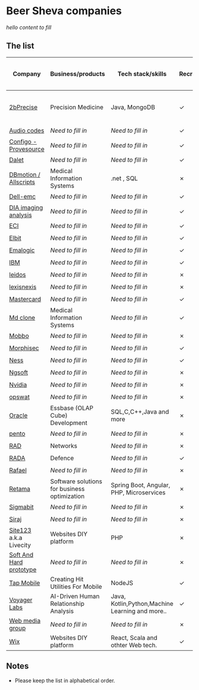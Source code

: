 # Beer Sheva companies


*hello content to fill*

## The list

Company                                                                   | Business/products                              | Tech stack/skills                              | Recruiting  | Job page & other links
-------------------------------------------------                         | -----------------------------                  | ----------------------------                   | ------------| ----------------------
[2bPrecise](https://2bprecisehealth.com/)                                 |  Precision Medicine                            | Java, MongoDB                                  | ✓           | :keyboard: [Jobs](https://2bprecisehealth.com/join-the-team/) , [Linkedin jobs](https://www.linkedin.com/jobs/search/?currentJobId=2209212831&keywords=allscripts&originalSubdomain=il)
[Audio codes](https://www.audiocodes.com/)                                | *Need to fill in*                              | *Need to fill in*                              | ✓           | :keyboard: [Jobs](https://www.audiocodes.com/careers/positions?countryGroup=Israel)
[Configo - Provesource](https://provesrc.com)                             | *Need to fill in*                              | *Need to fill in*                              | ✓           | :keyboard: [Jobs](https://provesrc.com/career/)
[Dalet](https://www.dalet.com/)                                           | *Need to fill in*                              | *Need to fill in*                              | ✓           | :keyboard: [Jobs](https://jobs.dalet.com/)
[DBmotion / Allscripts](https://www.allscripts.com/solution/dbmotion/)    | Medical Information Systems                    | .net , SQL                                     | ✗           | 
[Dell-emc](https://www.delltechnologies.com/)                             | *Need to fill in*                              | *Need to fill in*                              | ✓           | :keyboard: [Jobs](https://jobs.dell.com/search-jobs/Beersheba%2C%20Israel/375/4/294640-294952-295530/31x25181/34x7913/50/2)
[DIA imaging analysis](https://www.dia-analysis.com/)                     | *Need to fill in*                              | *Need to fill in*                              | ✓           | :keyboard: [Jobs](https://www.dia-analysis.com/careers)
[ECI](https://www.ecitele.com/)                                           | *Need to fill in*                              | *Need to fill in*                              | ✓           | :keyboard: [Jobs](https://career.ecitele.com/Careers/)
[Elbit](https://elbitsystems.com/)                                        | *Need to fill in*                              | *Need to fill in*                              | ✓           | :keyboard: [Jobs](https://elbitsystemscareer.com/index.php?option=com_hunter&view=searchresults&hunter-search-regions[0]=7&hunter-search-btn=%D7%97%D7%A4%D7%A9/%D7%99&Itemid=205&lang=%D7%A2%D7%91)
[Emalogic](http://www.emalogic.com/)                                      | *Need to fill in*                              | *Need to fill in*                              | ✓           | :keyboard: [Jobs](https://www.linkedin.com/jobs/view/2209419814/?refId=2521931271603818847822&trackingId=HdMybtxeQINtc8T9zSdMLg%3D%3D)
[IBM](https://www.research.ibm.com/haifa/ccoe/index.shtml)                | *Need to fill in*                              | *Need to fill in*                              | ✓           | :keyboard: [Jobs](https://www.research.ibm.com/haifa/ccoe/cyber.shtml)
[leidos](https://www.leidos.com/)                                         | *Need to fill in*                              | *Need to fill in*                              | ✗           | :keyboard:
[lexisnexis](https://www.lexisnexis.com/en-us/gateway.page)               | *Need to fill in*                              | *Need to fill in*                              | ✗           | :keyboard:
[Mastercard](https://www.mastercard.co.il/)                               | *Need to fill in*                              | *Need to fill in*                              | ✓           | :keyboard: [Jobs](https://mastercard.jobs/jobs/?location=Be%27er+Sheva)
[Md clone](https://www.mdclone.com/)                                      | Medical Information Systems                    | *Need to fill in*                              | ✓           | :keyboard: [Jobs](https://www.mdclone.com/careers)
[Mobbo](https://www.mobbo.com/)                                           | *Need to fill in*                              | *Need to fill in*                              | ✗           | :keyboard: [Jobs](https://www.negevjobs.co.il/find/index/e/940)
[Morphisec](https://www.morphisec.com/)                                   | *Need to fill in*                              | *Need to fill in*                              | ✓           | :keyboard: [Jobs](https://www.morphisec.com/careers)
[Ness](https://www.ness-tech.co.il/)                                      | *Need to fill in*                              | *Need to fill in*                              | ✓           | :keyboard: [Jobs](https://www.ness-tech.co.il/careers/recruit)
[Ngsoft](site)                                                            | *Need to fill in*                              | *Need to fill in*                              | ✗           | :keyboard: [Jobs]()
[Nvidia](site)                                                            | *Need to fill in*                              | *Need to fill in*                              | ✗           | :keyboard: [Jobs]()
[opswat](site)                                                            | *Need to fill in*                              | *Need to fill in*                              | ✗           | :keyboard: [Jobs]()
[Oracle](https://www.oracle.com/)                                         | Essbase (OLAP Cube) Development                | SQL,C,C++,Java and more                        | ✗           | :keyboard: [Jobs](https://www.oracle.com/corporate/careers/)
[pento](site)                                                             | *Need to fill in*                              | *Need to fill in*                              | ✗           | :keyboard: [Jobs]()
[RAD](https://www.rad.com/)                                               | Networks                                       | *Need to fill in*                              | ✗           | :keyboard: [Jobs]()
[RADA](https://www.rada.com/)                                             | Defence                                        | *Need to fill in*                              | ✓           | :keyboard: [Jobs](https://www.comeet.com/jobs/rada/73.009)
[Rafael](site)                                                            | *Need to fill in*                              | *Need to fill in*                              | ✗           | :keyboard: [Jobs]()
[Retama](site)                                                            | Software solutions for business optimization   | Spring Boot, Angular, PHP, Microservices       | ✗           | 
[Sigmabit](site)                                                          | *Need to fill in*                              | *Need to fill in*                              | ✗           | :keyboard: [Jobs]()
[Siraj](site)                                                             | *Need to fill in*                              | *Need to fill in*                              | ✗           | :keyboard: [Jobs]()
[Site123](https://site123.com) a.k.a Livecity                             | Websites DIY platform                          | PHP                                            | ✗           | :keyboard: [Jobs]()
[Soft And Hard prototype](site)                                           | *Need to fill in*                              | *Need to fill in*                              | ✗           | :keyboard: [Jobs]()
[Tap Mobile](https://tap.pm)                                              | Creating Hit Utilities For Mobile              | NodeJS                                         | ✓           | :keyboard: [Jobs](https://tap.pm/jobs/)
[Voyager Labs](https://voyagerlabs.co/)                                   | AI-Driven Human Relationship Analysis          | Java, Kotlin,Python,Machine Learning and more..| ✓           | :keyboard: [Jobs](https://voyagerlabs.co/careers/co/southern-israel/all/)
[Web media group](site)                                                   | *Need to fill in*                              | *Need to fill in*                              | ✗           | :keyboard: [Jobs]()
[Wix](https://www.wix.com/)                                               | Websites DIY platform                          | React, Scala and othter Web tech.              | ✓           | :keyboard: [Jobs](https://www.wix.com/jobs/locations/beer-sheva)



## Notes
* Please keep the list in alphabetical order.